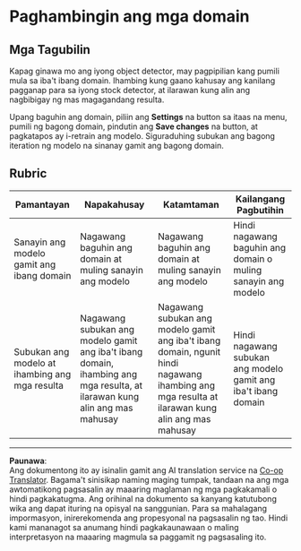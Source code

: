 <!--
CO_OP_TRANSLATOR_METADATA:
{
  "original_hash": "d93ee76fac4c2199973689ecd05baaf9",
  "translation_date": "2025-08-28T00:58:41+00:00",
  "source_file": "5-retail/lessons/1-train-stock-detector/assignment.md",
  "language_code": "tl"
}
-->
# Paghambingin ang mga domain

## Mga Tagubilin

Kapag ginawa mo ang iyong object detector, may pagpipilian kang pumili mula sa iba't ibang domain. Ihambing kung gaano kahusay ang kanilang pagganap para sa iyong stock detector, at ilarawan kung alin ang nagbibigay ng mas magagandang resulta.

Upang baguhin ang domain, piliin ang **Settings** na button sa itaas na menu, pumili ng bagong domain, pindutin ang **Save changes** na button, at pagkatapos ay i-retrain ang modelo. Siguraduhing subukan ang bagong iteration ng modelo na sinanay gamit ang bagong domain.

## Rubric

| Pamantayan | Napakahusay | Katamtaman | Kailangang Pagbutihin |
| ---------- | ----------- | ---------- | --------------------- |
| Sanayin ang modelo gamit ang ibang domain | Nagawang baguhin ang domain at muling sanayin ang modelo | Nagawang baguhin ang domain at muling sanayin ang modelo | Hindi nagawang baguhin ang domain o muling sanayin ang modelo |
| Subukan ang modelo at ihambing ang mga resulta | Nagawang subukan ang modelo gamit ang iba't ibang domain, ihambing ang mga resulta, at ilarawan kung alin ang mas mahusay | Nagawang subukan ang modelo gamit ang iba't ibang domain, ngunit hindi nagawang ihambing ang mga resulta at ilarawan kung alin ang mas mahusay | Hindi nagawang subukan ang modelo gamit ang iba't ibang domain |

---

**Paunawa**:  
Ang dokumentong ito ay isinalin gamit ang AI translation service na [Co-op Translator](https://github.com/Azure/co-op-translator). Bagama't sinisikap naming maging tumpak, tandaan na ang mga awtomatikong pagsasalin ay maaaring maglaman ng mga pagkakamali o hindi pagkakatugma. Ang orihinal na dokumento sa kanyang katutubong wika ang dapat ituring na opisyal na sanggunian. Para sa mahalagang impormasyon, inirerekomenda ang propesyonal na pagsasalin ng tao. Hindi kami mananagot sa anumang hindi pagkakaunawaan o maling interpretasyon na maaaring magmula sa paggamit ng pagsasaling ito.